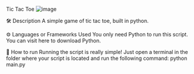 Tic Tac Toe
![image](https://user-images.githubusercontent.com/132738329/236671726-a78d496b-8200-43b2-bfa7-ee48a2570455.png)



🛠️ Description
A simple game of tic tac toe, built in python.

⚙️ Languages or Frameworks Used
You only need Python to run this script. You can visit here to download Python.

🌟 How to run
Running the script is really simple! Just open a terminal in the folder where your script is located and run the following command:
python main.py
